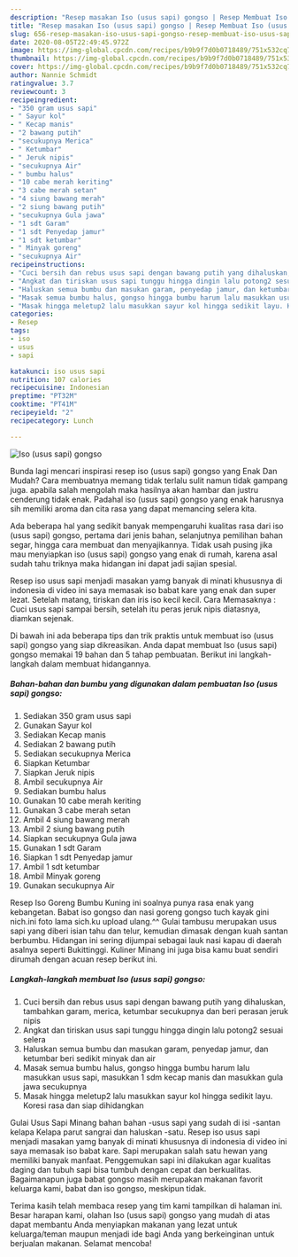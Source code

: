 ```yaml
---
description: "Resep masakan Iso (usus sapi) gongso | Resep Membuat Iso (usus sapi) gongso Yang Lezat"
title: "Resep masakan Iso (usus sapi) gongso | Resep Membuat Iso (usus sapi) gongso Yang Lezat"
slug: 656-resep-masakan-iso-usus-sapi-gongso-resep-membuat-iso-usus-sapi-gongso-yang-lezat
date: 2020-08-05T22:49:45.972Z
image: https://img-global.cpcdn.com/recipes/b9b9f7d0b0718489/751x532cq70/iso-usus-sapi-gongso-foto-resep-utama.jpg
thumbnail: https://img-global.cpcdn.com/recipes/b9b9f7d0b0718489/751x532cq70/iso-usus-sapi-gongso-foto-resep-utama.jpg
cover: https://img-global.cpcdn.com/recipes/b9b9f7d0b0718489/751x532cq70/iso-usus-sapi-gongso-foto-resep-utama.jpg
author: Nannie Schmidt
ratingvalue: 3.7
reviewcount: 3
recipeingredient:
- "350 gram usus sapi"
- " Sayur kol"
- " Kecap manis"
- "2 bawang putih"
- "secukupnya Merica"
- " Ketumbar"
- " Jeruk nipis"
- "secukupnya Air"
- " bumbu halus"
- "10 cabe merah keriting"
- "3 cabe merah setan"
- "4 siung bawang merah"
- "2 siung bawang putih"
- "secukupnya Gula jawa"
- "1 sdt Garam"
- "1 sdt Penyedap jamur"
- "1 sdt ketumbar"
- " Minyak goreng"
- "secukupnya Air"
recipeinstructions:
- "Cuci bersih dan rebus usus sapi dengan bawang putih yang dihaluskan, tambahkan garam, merica, ketumbar secukupnya dan beri perasan jeruk nipis"
- "Angkat dan tiriskan usus sapi tunggu hingga dingin lalu potong2 sesuai selera"
- "Haluskan semua bumbu dan masukan garam, penyedap jamur, dan ketumbar beri sedikit minyak dan air"
- "Masak semua bumbu halus, gongso hingga bumbu harum lalu masukkan usus sapi, masukkan 1 sdm kecap manis dan masukkan gula jawa secukupnya"
- "Masak hingga meletup2 lalu masukkan sayur kol hingga sedikit layu. Koresi rasa dan siap dihidangkan"
categories:
- Resep
tags:
- iso
- usus
- sapi

katakunci: iso usus sapi 
nutrition: 107 calories
recipecuisine: Indonesian
preptime: "PT32M"
cooktime: "PT41M"
recipeyield: "2"
recipecategory: Lunch

---
```



![Iso (usus sapi) gongso](https://img-global.cpcdn.com/recipes/b9b9f7d0b0718489/751x532cq70/iso-usus-sapi-gongso-foto-resep-utama.jpg)

Bunda lagi mencari inspirasi resep iso (usus sapi) gongso yang Enak Dan Mudah? Cara membuatnya memang tidak terlalu sulit namun tidak gampang juga. apabila salah mengolah maka hasilnya akan hambar dan justru cenderung tidak enak. Padahal iso (usus sapi) gongso yang enak harusnya sih memiliki aroma dan cita rasa yang dapat memancing selera kita.

Ada beberapa hal yang sedikit banyak mempengaruhi kualitas rasa dari iso (usus sapi) gongso, pertama dari jenis bahan, selanjutnya pemilihan bahan segar, hingga cara membuat dan menyajikannya. Tidak usah pusing jika mau menyiapkan iso (usus sapi) gongso yang enak di rumah, karena asal sudah tahu triknya maka hidangan ini dapat jadi sajian spesial.

Resep iso usus sapi menjadi masakan yamg banyak di minati khususnya di indonesia di video ini saya memasak iso babat kare yang enak dan super lezat. Setelah matang, tiriskan dan iris iso kecil kecil. Cara Memasaknya : Cuci usus sapi sampai bersih, setelah itu peras jeruk nipis diatasnya, diamkan sejenak.


Di bawah ini ada beberapa tips dan trik praktis untuk membuat iso (usus sapi) gongso yang siap dikreasikan. Anda dapat membuat Iso (usus sapi) gongso memakai 19 bahan dan 5 tahap pembuatan. Berikut ini langkah-langkah dalam membuat hidangannya.

<!--inarticleads1-->

##### Bahan-bahan dan bumbu yang digunakan dalam pembuatan Iso (usus sapi) gongso:

1. Sediakan 350 gram usus sapi
1. Gunakan  Sayur kol
1. Sediakan  Kecap manis
1. Sediakan 2 bawang putih
1. Sediakan secukupnya Merica
1. Siapkan  Ketumbar
1. Siapkan  Jeruk nipis
1. Ambil secukupnya Air
1. Sediakan  bumbu halus
1. Gunakan 10 cabe merah keriting
1. Gunakan 3 cabe merah setan
1. Ambil 4 siung bawang merah
1. Ambil 2 siung bawang putih
1. Siapkan secukupnya Gula jawa
1. Gunakan 1 sdt Garam
1. Siapkan 1 sdt Penyedap jamur
1. Ambil 1 sdt ketumbar
1. Ambil  Minyak goreng
1. Gunakan secukupnya Air


Resep Iso Goreng Bumbu Kuning ini soalnya punya rasa enak yang kebangetan. Babat iso gongso dan nasi goreng gongso tuch kayak gini nich.ini foto lama sich.ku upload ulang.^^ Gulai tambusu merupakan usus sapi yang diberi isian tahu dan telur, kemudian dimasak dengan kuah santan berbumbu. Hidangan ini sering dijumpai sebagai lauk nasi kapau di daerah asalnya seperti Bukittinggi. Kuliner Minang ini juga bisa kamu buat sendiri dirumah dengan acuan resep berikut ini. 

<!--inarticleads2-->

##### Langkah-langkah membuat Iso (usus sapi) gongso:

1. Cuci bersih dan rebus usus sapi dengan bawang putih yang dihaluskan, tambahkan garam, merica, ketumbar secukupnya dan beri perasan jeruk nipis
1. Angkat dan tiriskan usus sapi tunggu hingga dingin lalu potong2 sesuai selera
1. Haluskan semua bumbu dan masukan garam, penyedap jamur, dan ketumbar beri sedikit minyak dan air
1. Masak semua bumbu halus, gongso hingga bumbu harum lalu masukkan usus sapi, masukkan 1 sdm kecap manis dan masukkan gula jawa secukupnya
1. Masak hingga meletup2 lalu masukkan sayur kol hingga sedikit layu. Koresi rasa dan siap dihidangkan


Gulai Usus Sapi Minang bahan bahan -usus sapi yang sudah di isi -santan kelapa Kelapa parut sangrai dan haluskan -satu. Resep iso usus sapi menjadi masakan yamg banyak di minati khususnya di indonesia di video ini saya memasak iso babat kare. Sapi merupakan salah satu hewan yang memiliki banyak manfaat. Penggemukan sapi ini dilakukan agar kualitas daging dan tubuh sapi bisa tumbuh dengan cepat dan berkualitas. Bagaimanapun juga babat gongso masih merupakan makanan favorit keluarga kami, babat dan iso gongso, meskipun tidak. 

Terima kasih telah membaca resep yang tim kami tampilkan di halaman ini. Besar harapan kami, olahan Iso (usus sapi) gongso yang mudah di atas dapat membantu Anda menyiapkan makanan yang lezat untuk keluarga/teman maupun menjadi ide bagi Anda yang berkeinginan untuk berjualan makanan. Selamat mencoba!
